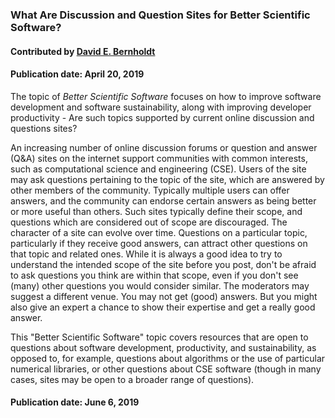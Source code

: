 ### What Are Discussion and Question Sites for Better Scientific Software?
#### Contributed by [David E. Bernholdt](https://github.com/bernhold)
#### Publication date: April 20, 2019

<!--deck start--->
The topic of *Better Scientific Software* focuses on how to improve software development and software sustainability, along with improving developer productivity - Are such topics supported by current online discussion and questions sites?
<!--deck end--->

<!--body start--->
An increasing number of online discussion forums or question and answer (Q&A) sites on the internet support communities with common interests, such as computational science and engineering (CSE).  Users of the site may ask questions pertaining to the topic of the site, which are answered by other members of the community.  Typically multiple users can offer answers, and the community can endorse certain answers as being better or more useful than others. Such sites typically define their scope, and questions which are considered out of scope are discouraged.  The character of a site can evolve over time.  Questions on a particular topic, particularly if they receive good answers, can attract other questions on that topic and related ones.  While it is always a good idea to try to understand the intended scope of the site before you post, don't be afraid to ask questions you think are within that scope, even if you don't see (many) other questions you would consider similar.  The moderators may suggest a different venue.  You may not get (good) answers.  But you might also give an expert a chance to show their expertise and get a really good answer.

This "Better Scientific Software" topic covers resources that are open to questions about software development, productivity, and sustainability, as opposed to, for example, questions about algorithms or the use of particular numerical libraries, or other questions about CSE software (though in many cases, sites may be open to a broader range of questions).


#### Publication date: June 6, 2019
<!--body end--->

<!---
Publish: yes
Pinned: yes
Topics: discussion and question sites
--->

